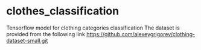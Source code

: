 # clothes_classification
Tensorflow model for clothing categories classification
The dataset is provided from the following link
https://github.com/alexeygrigorev/clothing-dataset-small.git
